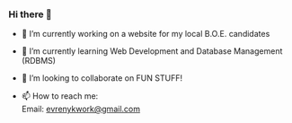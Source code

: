 ### Hi there 👋

- 🔭 I’m currently working on a website for my local B.O.E. candidates
- 🌱 I’m currently learning Web Development and Database Management (RDBMS)
- 👯 I’m looking to collaborate on FUN STUFF!

- 📫 How to reach me: 
  <br />
  Email: evrenykwork@gmail.com

<!--
**EvrenKissane/EvrenKissane** is a ✨ _special_ ✨ repository because its `README.md` (this file) appears on your GitHub profile.

Here are some ideas to get you started:

- 🔭 I’m currently working on ...
- 🌱 I’m currently learning ...
- 👯 I’m looking to collaborate on ...
- 🤔 I’m looking for help with ...
- 💬 Ask me about ...
- 📫 How to reach me: ...
- 😄 Pronouns: ...
- ⚡ Fun fact: ...
-->
